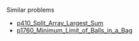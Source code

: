 Similar problems
- [p410_Split_Array_Largest_Sum](https://github.com/genxium/Leetcode/tree/master/p410_Split_Array_Largest_Sum)
- [p1760_Minimum_Limit_of_Balls_in_a_Bag](https://github.com/genxium/Leetcode/tree/master/p1760_Minimum_Limit_of_Balls_in_a_Bag)
